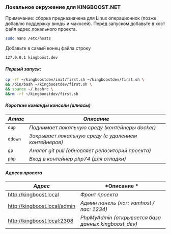### Локальное окружение для KINGBOOST.NET ###

Примечание: сборка предназначена для Linux операционнок (позже добавлю поддержку винды и макосей). Перед запуском добавьте в хост файл адрес локального проекта.

```bash
sudo nano /etc/hosts
```

Добавьте в самый конец файла строку

```
127.0.0.1 kingboost.dev
```

#### *Первый запуск:* ####
```bash
cp -rf ~/kingboostdev/init/first.sh ~/kingboostdev/first.sh \
&& /bin/bash ~/kingboostdev/first.sh \
&& source ~/.bashrc \
&&rm -rf ~/kingboostdev/first.sh
```
#### *Короткие команды консоли (алиасы)* ####

| *Алиас* | *Описание*                                            |
|---------|-------------------------------------------------------|
| `dup`   | *Поднимает локальную среду (контейнеры docker)*       |
| `ddown` | *Закрывает локальную среду (с удалением контейнеров)* |
| `gp`    | *Аналог git pull (обновляет репозиторий проекта)*     |
| `php`   | *Вход в контейнер php74 (для отладки)*                |

#### *Адреса проекта* ####

| *Адрес*                      | *Описание  *                                         |
|------------------------------|------------------------------------------------------|
| http://kingboost.local       | *Фронт проекта*                                      |
| http://kingboost.local/admin | *Админ панель (лог: vamhost / пас: 1234)*            |
| http://kingboost.local:2308  | *PhpMyAdmin (открывается база данных kingboost_dev)* |

